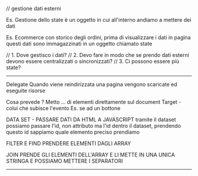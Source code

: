// gestione dati esterni 

Es. Gestione dello state 
è un oggetto in cui all'interno andiamo a mettere dei dati 

Es. Ecommerce con storico degli ordini, prima di visualizzare i dati in pagina questi dati sono immagazzinati in un oggetto chiamato state 

// 1. Dove gestisco i dati? 
// 2. Devo fare in modo che se prendo dati esterni devono essere centralizzati o sincronizzati? 
// 3. Ci possono essere più state? 

-- -- -- -- -- -- -- -- -- -- -- -- -- -- -- -- -- --  

Delegate 
Quando viene reindirizzata una pagina vengono scaricate ed eseguite risorse 

Cosa prevede ?
Metto ... di elementi direttamente sul document 
Target - colui che subisce l'evento 
Es. se ad un bottone

DATA SET - PASSARE DATI DA HTML A JAVASCRIPT 
        tramite il dataset possiamo passare l'id, non attributo ma l'id dentro il dataset, prendendo questo id sappiamo quale elemento preciso prendiamo 


FILTER E FIND PRENDERE ELEMENTI DAGLI ARRAY 

JOIN PRENDE GLI ELEMENTI DELL'ARRAY E LI METTE IN UNA UNICA STRINGA E POSSIAMO METTERE I SEPARATORI 

<!-- l'ID ci identifica in maniera specifica  -->

-- -- -- -- -- -- -- -- -- -- -- -- -- -- -- -- -- --